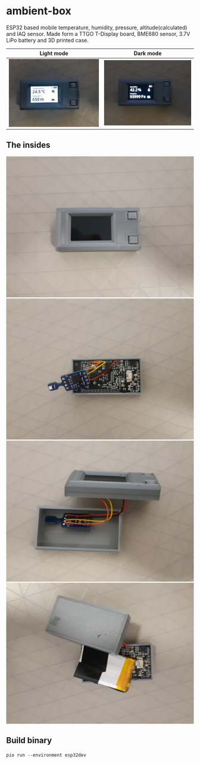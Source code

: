 # ambient-box

ESP32 based mobile temperature, humidity, pressure, altitude(calculated) and IAQ sensor. Made form a TTGO T-Display board, BME680 sensor, 3.7V LiPo battery and 3D printed case.


Light mode             |  Dark mode
:-------------------------:|:-------------------------:
![](images/light.jpg?raw=true "")  |  ![](images/dark.jpg?raw=true "")

## The insides

![](images/1.jpg?raw=true "") 
![](images/2.jpg?raw=true "") 
![](images/3.jpg?raw=true "") 
![](images/4.jpg?raw=true "") 


## Build binary
```
pio run --environment esp32dev
```
